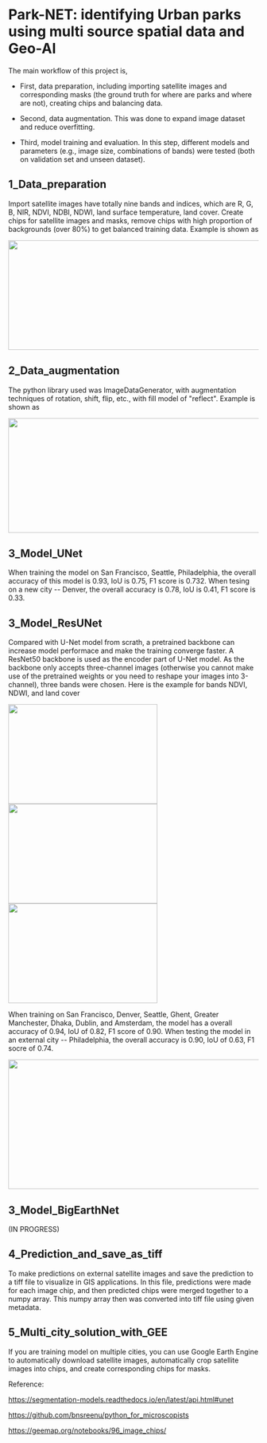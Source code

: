 # Park-NET: identifying Urban parks using multi source spatial data and Geo-AI
The main workflow of this project is, 

* First, data preparation, including importing satellite images and corresponding masks (the ground truth for where are parks and where are not), creating chips and balancing data.

* Second, data augmentation. This was done to expand image dataset and reduce overfitting.

* Third, model training and evaluation. In this step, different models and parameters (e.g., image size, combinations of bands) were tested (both on validation set and unseen dataset).

## 1_Data_preparation
Import satellite images have totally nine bands and indices, which are R, G, B, NIR, NDVI, NDBI, NDWI, land surface temperature, land cover. Create chips for satellite images and masks, remove chips with high proportion of backgrounds (over 80%) to get balanced training data. Example is shown as

<img src="https://user-images.githubusercontent.com/97944674/170721870-a8c1c3a8-2df7-417d-890e-b0bf75c3c1ba.png" width="530" height="220">

## 2_Data_augmentation
The python library used was ImageDataGenerator, with augmentation techniques of rotation, shift, flip, etc., with fill model of "reflect". Example is shown as

<img src="https://user-images.githubusercontent.com/97944674/170722580-d01421e3-9c0f-415c-a8cd-22db08122ece.png" width="550" height="230">

## 3_Model_UNet
When training the model on San Francisco, Seattle, Philadelphia, the overall accuracy of this model is 0.93, IoU is 0.75, F1 score is 0.732. When tesing on a new city -- Denver, the overall accuracy is 0.78, IoU is 0.41, F1 score is 0.33.

## 3_Model_ResUNet
Compared with U-Net model from scrath, a pretrained backbone can increase model performace and make the training converge faster. A ResNet50 backbone is used as the encoder part of U-Net model. As the backbone only accepts three-channel images (otherwise you cannot make use of the pretrained weights or you need to reshape your images into 3-channel), three bands were chosen. Here is the example for bands NDVI, NDWI, and land cover

<img src="https://user-images.githubusercontent.com/97944674/170857546-eed7d2bb-2d4c-47bd-a908-abca6a79cc84.png" width="300" height="200"><img src="https://user-images.githubusercontent.com/97944674/170857566-e5a90ee2-dffa-411e-9073-d5add2bbae99.png" width="300" height="200"><img src="https://user-images.githubusercontent.com/97944674/170857586-d774259a-f6a6-4094-a7df-aea94c2e043d.png" width="300" height="200">

When training on San Francisco, Denver, Seattle, Ghent, Greater Manchester, Dhaka, Dublin, and Amsterdam, the model has a overall accuracy of 0.94, IoU of 0.82, F1 score of 0.90. When testing the model in an external city -- Philadelphia, the overall accuracy is 0.90, IoU of 0.63, F1 socre of 0.74.

<img src="https://user-images.githubusercontent.com/97944674/170857470-a8f046b6-3ffe-4dfe-b1db-c7b4c1deced3.png" width="600" height="260">


## 3_Model_BigEarthNet
(IN PROGRESS)

## 4_Prediction_and_save_as_tiff
To make predictions on external satellite images and save the prediction to a tiff file to visualize in GIS applications. In this file, predictions were made for each image chip, and then predicted chips were merged together to a numpy array. This numpy array then was converted into tiff file using given metadata.

## 5_Multi_city_solution_with_GEE
If you are training model on multiple cities, you can use Google Earth Engine to automatically download satellite images, automatically crop satellite images into chips, and create corresponding chips for masks.

Reference: 

https://segmentation-models.readthedocs.io/en/latest/api.html#unet

https://github.com/bnsreenu/python_for_microscopists

https://geemap.org/notebooks/96_image_chips/
